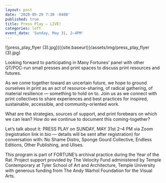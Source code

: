 ```yaml
---
layout: post
date: '2020-05-29 7:30 -0400'
published: true
title: Press Play — LIVE!
categories: left
event_date: 'Sunday, May 31, 2–4PM'
---
```

![press_play_flyer (3).jpg]({{site.baseurl}}/assets/img/press_play_flyer (3).jpg)

Looking forward to participating in Many Fortunes' panel with other QT/POC-run small presses and print spaces to discuss print resources and futures. 

As we come together toward an uncertain future, we hope to ground ourselves in print as an act of resource-sharing, of radical gathering, of material resilience — something to hold on to. Join us as we connect with print collectives to share experiences and best practices for inspired, sustainable, accessible, and community-oriented work. 

What are the strategies, sources of support, and print forebears on which we can lean? How do we continue to document this coming-together? 

Let’s talk about it: PRESS PLAY on SUNDAY, MAY 31st 2–4 PM via Zoom (registration link in bio — details will be sent after registration) for conversation with: No Shame Distro, Sponge Gourd Collective, Endless Editions, Other Publishing, and Ulises.

This program is part of FORTUNE’s archival practice during the Year of the Rat. Project support provided by The Velocity Fund administered by Temple Contemporary at Tyler School of Art and Architecture, Temple University with generous funding from The Andy Warhol Foundation for the Visual Arts.
